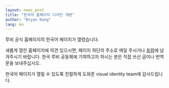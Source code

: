 ```yaml
---
layout: news_post
title: "한국어 홈페이지 디자인 개편"
author: "Bryan Kang"
lang: ko
---
```


루비 공식 홈페이지의 한국어 페이지가 열렸습니다.

새롭게 열린 홈페이지에 의견 있으시면, 페이지 하단의 주소로 메일 주시거나 [포럼][1]에 남겨주시기 바랍니다. 한국 루비
공동체에 기여하고자 하시는 분은 직접 쓰신 글이나 번역문을 보내주십시오.

한국어 페이지가 열릴 수 있도록 친절하게 도와준 visual identity team에 감사드립니다.



[1]: http://forum.rubykr.org/ 
